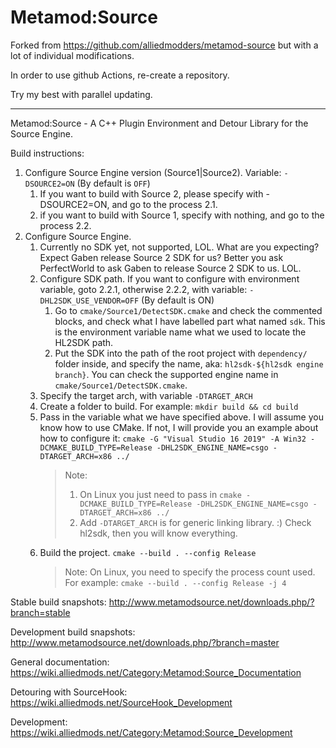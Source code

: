 Metamod:Source
==============

Forked from https://github.com/alliedmodders/metamod-source but with a lot of individual modifications.

In order to use github Actions, re-create a repository.

Try my best with parallel updating.

---

Metamod:Source - A C++ Plugin Environment and Detour Library for the Source Engine.

Build instructions:
1. Configure Source Engine version (Source1|Source2). Variable: `-DSOURCE2=ON` (By default is `OFF`)
   1. If you want to build with Source 2, please specify with -DSOURCE2=ON, and go to the process 2.1.
   2. if you want to build with Source 1, specify with nothing, and go to the process 2.2.
2. Configure Source Engine.
   1. Currently no SDK yet, not supported, LOL. What are you expecting? Expect Gaben release Source 2 SDK for us? Better you ask PerfectWorld to ask Gaben to release Source 2 SDK to us. LOL.
   2. Configure SDK path. If you want to configure with environment variable, goto 2.2.1, otherwise 2.2.2, with variable: `-DHL2SDK_USE_VENDOR=OFF` (By default is ON)
      1. Go to `cmake/Source1/DetectSDK.cmake` and check the commented blocks, and check what I have labelled part what named `sdk`. This is the environment variable name what we used to locate the HL2SDK path.
      2. Put the SDK into the path of the root project with `dependency/` folder inside, and specify the name, aka: `hl2sdk-${hl2sdk engine branch}`. You can check the supported engine name in `cmake/Source1/DetectSDK.cmake`.
   3. Specify the target arch, with variable `-DTARGET_ARCH`
   4. Create a folder to build. For example: `mkdir build && cd build`
   5. Pass in the variable what we have specified above. I will assume you know how to use CMake. If not, I will provide you an example about how to configure it: `cmake -G "Visual Studio 16 2019" -A Win32 -DCMAKE_BUILD_TYPE=Release -DHL2SDK_ENGINE_NAME=csgo -DTARGET_ARCH=x86 ../`
      > Note:
      > 1. On Linux you just need to pass in `cmake -DCMAKE_BUILD_TYPE=Release -DHL2SDK_ENGINE_NAME=csgo -DTARGET_ARCH=x86 ../` 
      > 2. Add `-DTARGET_ARCH` is for generic linking library. :) Check hl2sdk, then you will know everything.
   6. Build the project. `cmake --build . --config Release`
      > Note: On Linux, you need to specify the process count used. For example: `cmake --build . --config Release -j 4` 

Stable build snapshots: <http://www.metamodsource.net/downloads.php/?branch=stable>

Development build snapshots: <http://www.metamodsource.net/downloads.php/?branch=master>

General documentation: <https://wiki.alliedmods.net/Category:Metamod:Source_Documentation>

Detouring with SourceHook: <https://wiki.alliedmods.net/SourceHook_Development>

Development: <https://wiki.alliedmods.net/Category:Metamod:Source_Development>
